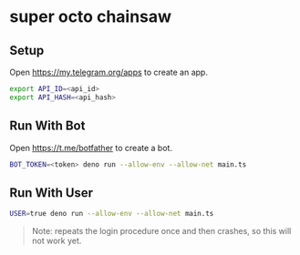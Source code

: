 # super octo chainsaw

## Setup

Open <https://my.telegram.org/apps> to create an app.

```sh
export API_ID=<api_id>
export API_HASH=<api_hash>
```

## Run With Bot

Open <https://t.me/botfather> to create a bot.

```sh
BOT_TOKEN=<token> deno run --allow-env --allow-net main.ts
```

## Run With User

```sh
USER=true deno run --allow-env --allow-net main.ts
```

> Note: repeats the login procedure once and then crashes, so this will not work yet.
